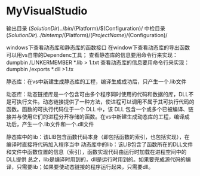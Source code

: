 # MyVisualStudio

输出目录
$(SolutionDir)../bin/$(Platform)/$(Configuration)/
中检目录
$(SolutionDir)../bintemp/$(Platform)/$(ProjectName)/$(Configuration)/

windows下查看动态库和静态库的函数接口
在window下查看动态库的导出函数可以用vs自带的Dependenc工具；
查看静态库的信息要用命令行来实现：
dumpbin   /LINKERMEMBER   *.lib   >   1.txt
查看动态库的信息要用命令行来实现：
dumpbin  /exports  *.dll  >1.tx


静态库：在vs中新建生成静态库的工程，编译生成成功后，只产生一个.lib文件


动态库：动态链接库是一个包含可由多个程序同时使用的代码和数据的库，DLL不是可执行文件。动态链接提供了一种方法，使进程可以调用不属于其可执行代码的函数。函数的可执行代码位于一个 DLL 中，该 DLL 包含一个或多个已被编译、链接并与使用它们的进程分开存储的函数。在vs中新建生成动态库的工程，编译成功后，产生一个.lib文件和一个.dll文件

静态库中的lib：该LIB包含函数代码本身（即包括函数的索引，也包括实现），在编译时直接将代码加入程序当中
动态库中的lib：该LIB包含了函数所在的DLL文件和文件中函数位置的信息（索引），函数实现代码由运行时加载在进程空间中的DLL提供
总之，lib是编译时用到的，dll是运行时用到的。如果要完成源代码的编译，只需要lib；如果要使动态链接的程序运行起来，只需要dll。
